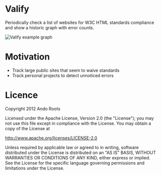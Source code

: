 # Valify

Periodically check a list of websites for W3C HTML standards compliance and show a historic graph with error counts.

![Valify example graph](https://raw.github.com/anroots/Valify/master/assets/img/screenshot1.png "Example graph with historical data")

# Motivation

* Track large public sites that seem to waive standards
* Track personal projects to detect unnoticed errors

# Licence

Copyright 2012 Ando Roots

Licensed under the Apache License, Version 2.0 (the "License");
you may not use this file except in compliance with the License.
You may obtain a copy of the License at

 http://www.apache.org/licenses/LICENSE-2.0

Unless required by applicable law or agreed to in writing, software
distributed under the License is distributed on an "AS IS" BASIS,
WITHOUT WARRANTIES OR CONDITIONS OF ANY KIND, either express or implied.
See the License for the specific language governing permissions and
limitations under the License.